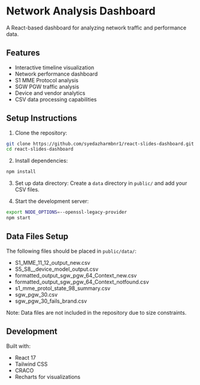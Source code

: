 # Network Analysis Dashboard

A React-based dashboard for analyzing network traffic and performance data.

## Features

- Interactive timeline visualization
- Network performance dashboard
- S1 MME Protocol analysis
- SGW PGW traffic analysis
- Device and vendor analytics
- CSV data processing capabilities

## Setup Instructions

1. Clone the repository:
```bash
git clone https://github.com/syedazharmbnr1/react-slides-dashboard.git
cd react-slides-dashboard
```

2. Install dependencies:
```bash
npm install
```

3. Set up data directory:
Create a `data` directory in `public/` and add your CSV files.

4. Start the development server:
```bash
export NODE_OPTIONS=--openssl-legacy-provider
npm start
```

## Data Files Setup

The following files should be placed in `public/data/`:
- S1_MME_11_12_output_new.csv
- S5_S8__device_model_output.csv
- formatted_output_sgw_pgw_64_Context_new.csv
- formatted_output_sgw_pgw_64_Context_notfound.csv
- s1_mme_protol_state_98_summary.csv
- sgw_pgw_30.csv
- sgw_pgw_30_fails_brand.csv

Note: Data files are not included in the repository due to size constraints.

## Development

Built with:
- React 17
- Tailwind CSS
- CRACO
- Recharts for visualizations